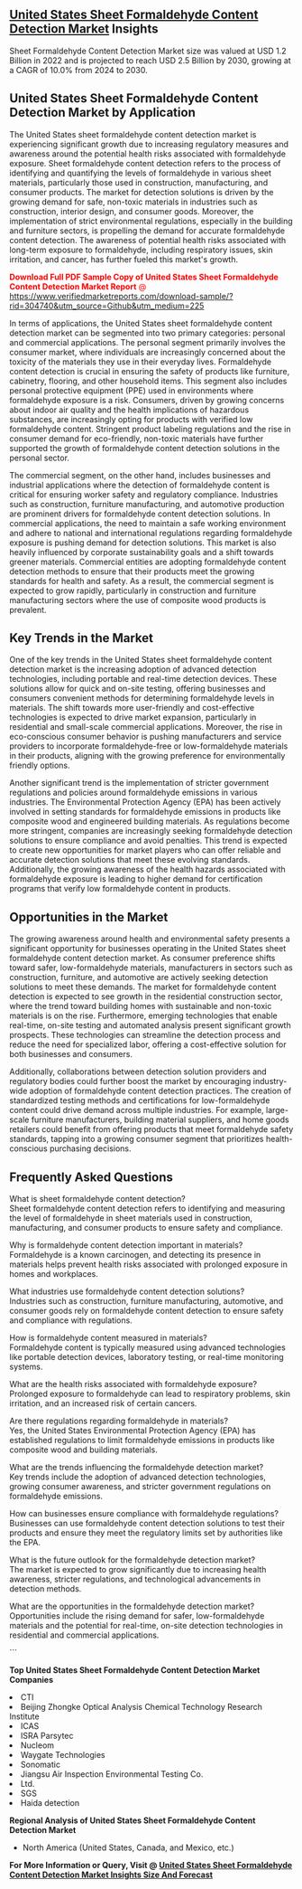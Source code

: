 <h2><a href="https://www.verifiedmarketreports.com/download-sample/?rid=304740&amp;utm_source=Github&amp;utm_medium=225" target="_blank">United States Sheet Formaldehyde Content Detection Market</a> Insights</h2><p>Sheet Formaldehyde Content Detection Market size was valued at USD 1.2 Billion in 2022 and is projected to reach USD 2.5 Billion by 2030, growing at a CAGR of 10.0% from 2024 to 2030.</p><p> <h2>United States Sheet Formaldehyde Content Detection Market by Application</h2> <p>The United States sheet formaldehyde content detection market is experiencing significant growth due to increasing regulatory measures and awareness around the potential health risks associated with formaldehyde exposure. Sheet formaldehyde content detection refers to the process of identifying and quantifying the levels of formaldehyde in various sheet materials, particularly those used in construction, manufacturing, and consumer products. The market for detection solutions is driven by the growing demand for safe, non-toxic materials in industries such as construction, interior design, and consumer goods. Moreover, the implementation of strict environmental regulations, especially in the building and furniture sectors, is propelling the demand for accurate formaldehyde content detection. The awareness of potential health risks associated with long-term exposure to formaldehyde, including respiratory issues, skin irritation, and cancer, has further fueled this market's growth. <p><p><span class=""><span style="color: #ff0000;"><strong>Download Full PDF Sample Copy of United States Sheet Formaldehyde Content Detection Market Report</strong> @ </span><a href="https://www.verifiedmarketreports.com/download-sample/?rid=304740&amp;utm_source=Github&amp;utm_medium=225" target="_blank">https://www.verifiedmarketreports.com/download-sample/?rid=304740&amp;utm_source=Github&amp;utm_medium=225</a></span></p></p> <p>In terms of applications, the United States sheet formaldehyde content detection market can be segmented into two primary categories: personal and commercial applications. The personal segment primarily involves the consumer market, where individuals are increasingly concerned about the toxicity of the materials they use in their everyday lives. Formaldehyde content detection is crucial in ensuring the safety of products like furniture, cabinetry, flooring, and other household items. This segment also includes personal protective equipment (PPE) used in environments where formaldehyde exposure is a risk. Consumers, driven by growing concerns about indoor air quality and the health implications of hazardous substances, are increasingly opting for products with verified low formaldehyde content. Stringent product labeling regulations and the rise in consumer demand for eco-friendly, non-toxic materials have further supported the growth of formaldehyde content detection solutions in the personal sector.</p> <p>The commercial segment, on the other hand, includes businesses and industrial applications where the detection of formaldehyde content is critical for ensuring worker safety and regulatory compliance. Industries such as construction, furniture manufacturing, and automotive production are prominent drivers for formaldehyde content detection solutions. In commercial applications, the need to maintain a safe working environment and adhere to national and international regulations regarding formaldehyde exposure is pushing demand for detection solutions. This market is also heavily influenced by corporate sustainability goals and a shift towards greener materials. Commercial entities are adopting formaldehyde content detection methods to ensure that their products meet the growing standards for health and safety. As a result, the commercial segment is expected to grow rapidly, particularly in construction and furniture manufacturing sectors where the use of composite wood products is prevalent.</p> <h2>Key Trends in the Market</h2> <p>One of the key trends in the United States sheet formaldehyde content detection market is the increasing adoption of advanced detection technologies, including portable and real-time detection devices. These solutions allow for quick and on-site testing, offering businesses and consumers convenient methods for determining formaldehyde levels in materials. The shift towards more user-friendly and cost-effective technologies is expected to drive market expansion, particularly in residential and small-scale commercial applications. Moreover, the rise in eco-conscious consumer behavior is pushing manufacturers and service providers to incorporate formaldehyde-free or low-formaldehyde materials in their products, aligning with the growing preference for environmentally friendly options.</p> <p>Another significant trend is the implementation of stricter government regulations and policies around formaldehyde emissions in various industries. The Environmental Protection Agency (EPA) has been actively involved in setting standards for formaldehyde emissions in products like composite wood and engineered building materials. As regulations become more stringent, companies are increasingly seeking formaldehyde detection solutions to ensure compliance and avoid penalties. This trend is expected to create new opportunities for market players who can offer reliable and accurate detection solutions that meet these evolving standards. Additionally, the growing awareness of the health hazards associated with formaldehyde exposure is leading to higher demand for certification programs that verify low formaldehyde content in products.</p> <h2>Opportunities in the Market</h2> <p>The growing awareness around health and environmental safety presents a significant opportunity for businesses operating in the United States sheet formaldehyde content detection market. As consumer preference shifts toward safer, low-formaldehyde materials, manufacturers in sectors such as construction, furniture, and automotive are actively seeking detection solutions to meet these demands. The market for formaldehyde content detection is expected to see growth in the residential construction sector, where the trend toward building homes with sustainable and non-toxic materials is on the rise. Furthermore, emerging technologies that enable real-time, on-site testing and automated analysis present significant growth prospects. These technologies can streamline the detection process and reduce the need for specialized labor, offering a cost-effective solution for both businesses and consumers.</p> <p>Additionally, collaborations between detection solution providers and regulatory bodies could further boost the market by encouraging industry-wide adoption of formaldehyde content detection practices. The creation of standardized testing methods and certifications for low-formaldehyde content could drive demand across multiple industries. For example, large-scale furniture manufacturers, building material suppliers, and home goods retailers could benefit from offering products that meet formaldehyde safety standards, tapping into a growing consumer segment that prioritizes health-conscious purchasing decisions.</p> <h2>Frequently Asked Questions</h2> <p>What is sheet formaldehyde content detection? <br> Sheet formaldehyde content detection refers to identifying and measuring the level of formaldehyde in sheet materials used in construction, manufacturing, and consumer products to ensure safety and compliance.</p> <p>Why is formaldehyde content detection important in materials? <br> Formaldehyde is a known carcinogen, and detecting its presence in materials helps prevent health risks associated with prolonged exposure in homes and workplaces.</p> <p>What industries use formaldehyde content detection solutions? <br> Industries such as construction, furniture manufacturing, automotive, and consumer goods rely on formaldehyde content detection to ensure safety and compliance with regulations.</p> <p>How is formaldehyde content measured in materials? <br> Formaldehyde content is typically measured using advanced technologies like portable detection devices, laboratory testing, or real-time monitoring systems.</p> <p>What are the health risks associated with formaldehyde exposure? <br> Prolonged exposure to formaldehyde can lead to respiratory problems, skin irritation, and an increased risk of certain cancers.</p> <p>Are there regulations regarding formaldehyde in materials? <br> Yes, the United States Environmental Protection Agency (EPA) has established regulations to limit formaldehyde emissions in products like composite wood and building materials.</p> <p>What are the trends influencing the formaldehyde detection market? <br> Key trends include the adoption of advanced detection technologies, growing consumer awareness, and stricter government regulations on formaldehyde emissions.</p> <p>How can businesses ensure compliance with formaldehyde regulations? <br> Businesses can use formaldehyde content detection solutions to test their products and ensure they meet the regulatory limits set by authorities like the EPA.</p> <p>What is the future outlook for the formaldehyde detection market? <br> The market is expected to grow significantly due to increasing health awareness, stricter regulations, and technological advancements in detection methods.</p> <p>What are the opportunities in the formaldehyde detection market? <br> Opportunities include the rising demand for safer, low-formaldehyde materials and the potential for real-time, on-site detection technologies in residential and commercial applications.</p> ```</p><p><strong>Top United States Sheet Formaldehyde Content Detection Market Companies</strong></p><div data-test-id=""><p><li>CTI</li><li> Beijing Zhongke Optical Analysis Chemical Technology Research Institute</li><li> ICAS</li><li> ISRA Parsytec</li><li> Nucleom</li><li> Waygate Technologies</li><li> Sonomatic</li><li> Jiangsu Air Inspection Environmental Testing Co.</li><li> Ltd.</li><li> SGS</li><li> Haida detection</li></p><div><strong>Regional Analysis of&nbsp;United States Sheet Formaldehyde Content Detection Market</strong></div><ul><li dir="ltr"><p dir="ltr">North America&nbsp;(United States, Canada, and Mexico, etc.)</p></li></ul><p><strong>For More Information or Query, Visit @&nbsp;</strong><strong><a href="https://www.verifiedmarketreports.com/product/sheet-formaldehyde-content-detection-market/?utm_source=Github&amp;utm_medium=225" target="_blank">United States Sheet Formaldehyde Content Detection Market Insights Size And Forecast</a></strong></p></div>
